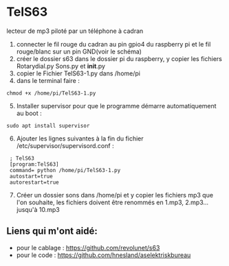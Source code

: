 # TelS63
lecteur de mp3 piloté par un téléphone à cadran

1. connecter le fil rouge du cadran au pin gpio4 du raspberry pi et le fil rouge/blanc sur un pin GND(voir le schéma)
2. créer le dossier s63 dans le dossier pi du raspberry, y copier les fichiers Rotarydial.py Sons.py et __init__.py
3. copier le Fichier TelS63-1.py dans /home/pi
4. dans le terminal faire : 
```
chmod +x /home/pi/TelS63-1.py
```

5. Installer supervisor pour que le programme démarre automatiquement au boot : 
```
sudo apt install supervisor
```
6. Ajouter les lignes suivantes à la fin du fichier /etc/supervisor/supervisord.conf : 


```
 ; TelS63
 [program:TelS63]
 command= python /home/pi/TelS63-1.py
 autostart=true
 autorestart=true
```


7. Créer un dossier sons dans /home/pi et y copier les fichiers mp3 que l'on souhaite, les fichiers doivent être renommés en 1.mp3, 2.mp3... jusqu'à 10.mp3

## Liens qui m'ont aidé:

* pour le cablage : https://github.com/revolunet/s63
* pour le code : https://github.com/hnesland/aselektriskbureau

